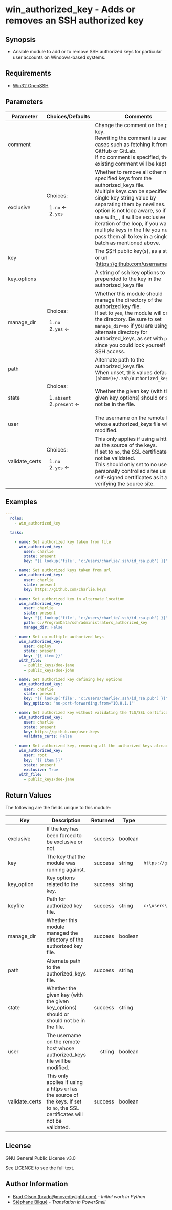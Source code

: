 # win_authorized_key - Adds or removes an SSH authorized key

## Synopsis

* Ansible module to add or to remove SSH authorized keys for particular user accounts on Windows-based systems.

## Requirements

* [Win32 OpenSSH]

## Parameters

| Parameter      | Choices/Defaults                              | Comments                                                                                                                                                                                                                                                                                                                                                                                        |
| -------------- | --------------------------------------------- | ----------------------------------------------------------------------------------------------------------------------------------------------------------------------------------------------------------------------------------------------------------------------------------------------------------------------------------------------------------------------------------------------- |
| comment        |                                           | Change the comment on the public key.<br/>Rewriting the comment is useful in cases such as fetching it from GitHub or GitLab.<br/>If no comment is specified, the existing comment will be kept.                                                                                                                                                                                                |
| exclusive      | Choices:<ol><li>`no` <-<li>`yes`</ol>         | Whether to remove all other non-specified keys from the authorized_keys file.<br/>Multiple keys can be specified in a single key string value by separating them by newlines. This option is not loop aware, so if you use with_ , it will be exclusive per iteration of the loop, if you want multiple keys in the file you need to pass them all to key in a single batch as mentioned above. |
| key            |                                               | The SSH public key(s), as a string or url (https://github.com/username.keys)                                                                                                                                                                                                                                                                                                                    |
| key_options    |                                               | A string of ssh key options to be prepended to the key in the authorized_keys file                                                                                                                                                                                                                                                                                                              |
| manage_dir     | Choices:<ol><li>`no`<li>`yes` <-</ol>         | Whether this module should manage the directory of the authorized key file.<br/>If set to `yes`, the module will create the directory. Be sure to set `manage_dir=no` if you are using an alternate directory for authorized_keys, as set with `path`, since you could lock yourself out of SSH access.                                                                                         |
| path           |                                               | Alternate path to the authorized_keys file.<br/>When unset, this values defaults to `($home)+/.ssh/authorized_keys`                                                                                                                                                                                                                                                                             |
| state          | Choices:<ol><li>`absent`<li>`present` <-</ol> | Whether the given key (with the given key_options) should or should not be in the file.                                                                                                                                                                                                                                                                                                         |
| user           |                                               | The username on the remote host whose authorized_keys file will be modified.                                                                                                                                                                                                                                                                                                                    |
| validate_certs | Choices:<ol><li>`no`<li>`yes` <-</ol>         | This only applies if using a https url as the source of the keys.<br/>If set to `no`, the SSL certificates will not be validated.<br/>This should only set to no used on personally controlled sites using self-signed certificates as it avoids verifying the source site.                                                                                                                     |

## Examples

```yaml
---
  roles:
    - win_authorized_key

  tasks:

    - name: Set authorized key taken from file
      win_authorized_key:
        user: charlie
        state: present
        key: "{{ lookup('file', 'c:/users/charlie/.ssh/id_rsa.pub') }}"

    - name: Set authorized keys taken from url
      win_authorized_key:
        user: charlie
        state: present
        key: https://github.com/charlie.keys

    - name: Set authorized key in alternate location
      win_authorized_key:
        user: charlie
        state: present
        key: "{{ lookup('file', 'c:/users/charlie/.ssh/id_rsa.pub') }}"
        path: c:/ProgramData/ssh/administrators_authorized_key
        manage_dir: False

    - name: Set up multiple authorized keys
      win_authorized_key:
        user: deploy
        state: present
        key: '{{ item }}'
      with_file:
        - public_keys/doe-jane
        - public_keys/doe-john

    - name: Set authorized key defining key options
      win_authorized_key:
        user: charlie
        state: present
        key: "{{ lookup('file', 'c:/users/charlie/.ssh/id_rsa.pub') }}"
        key_options: 'no-port-forwarding,from="10.0.1.1"'

    - name: Set authorized key without validating the TLS/SSL certificates
      win_authorized_key:
        user: charlie
        state: present
        key: https://github.com/user.keys
        validate_certs: False

    - name: Set authorized key, removing all the authorized keys already set
      win_authorized_key:
        user: root
        key: '{{ item }}'
        state: present
        exclusive: True
      with_file:
        - public_keys/doe-jane
```

## Return Values

The following are the fields unique to this module:

| Key            | Description                                                                                                                   | Returned | Type    | Example                                |
| -------------- | ----------------------------------------------------------------------------------------------------------------------------- | -------: | ------- | -------------------------------------- |
| exclusive      | If the key has been forced to be exclusive or not.                                                                            |  success | boolean |                                        |
| key            | The key that the module was running against.                                                                                  |  success | string  | `https://github.com/user.keys`         |
| key_option     | Key options related to the key.                                                                                               |  success | string  |                                        |
| keyfile        | Path for authorized key file.                                                                                                 |  success | string  | `c:\users\charlie\ssh\authorized_keys` |
| manage_dir     | Whether this module managed the directory of the authorized key file.                                                         |  success | boolean |                                        |
| path           | Alternate path to the authorized_keys file.                                                                                   |  success | string  |                                        |
| state          | Whether the given key (with the given key_options) should or should not be in the file.                                       |  success | string  |                                        |
| user           | The username on the remote host whose authorized_keys file will be modified.                                                  |   string | boolean |                                        |
| validate_certs | This only applies if using a https url as the source of the keys. If set to `no`, the SSL certificates will not be validated. |  success | boolean |                                        |

## License

GNU General Public License v3.0

See [LICENCE](LICENCE.txt) to see the full text.

## Author Information

* [Brad Olson (brado@movedbylight.com)](mailto:brado@movedbylight.com) - *Initial work in Python*
* [Stéphane Bilqué](https://github.com/sbilque)  - *Translation in PowerShell*

[Win32 OpenSSH]: https://github.com/PowerShell/Win32-OpenSSH/wiki/Install-Win32-OpenSSH
